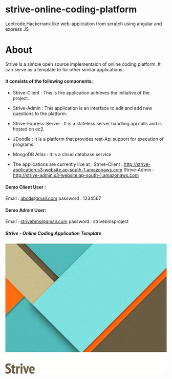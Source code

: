 # strive-online-coding-platform
Leetcode,Hackerrank like web-application from scratch using angular and express JS

# About
Strive is a simple open source implementaion of online coding platform. It can serve as a template to for other similar applications.

#### It consists of the following components:

* Strive-Client  : This is the application achieves the initiative of the project.
* Strive-Admin : This application is an interface to edit and add new questions to the platform.
* Strive-Express-Server : It is a stateless server handling api calls and is hosted on ec2.
* JDoodle : It is a platform that provides rest-Api support for execution of programs.
* MongoDB Atlas : It is a cloud database service

* The applications are currently live at :
Strive-Client :  http://strive-application.s3-website.ap-south-1.amazonaws.com
Strive-Admin :  http://strive-admin.s3-website.ap-south-1.amazonaws.com

#### Demo Client User : 
Email : abcd@gmail.com     password : 1234567
#### Demo Admin User:   
Email : strivebms@gmail.com  password : strivebmsproject

##### Strive - Online Coding Application Template
![Logo](images/opening_image.jpg)


